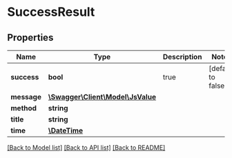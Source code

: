# SuccessResult

## Properties
Name | Type | Description | Notes
------------ | ------------- | ------------- | -------------
**success** | **bool** | true | [default to false]
**message** | [**\Swagger\Client\Model\JsValue**](JsValue.md) |  | 
**method** | **string** |  | 
**title** | **string** |  | 
**time** | [**\DateTime**](\DateTime.md) |  | 

[[Back to Model list]](../README.md#documentation-for-models) [[Back to API list]](../README.md#documentation-for-api-endpoints) [[Back to README]](../README.md)


